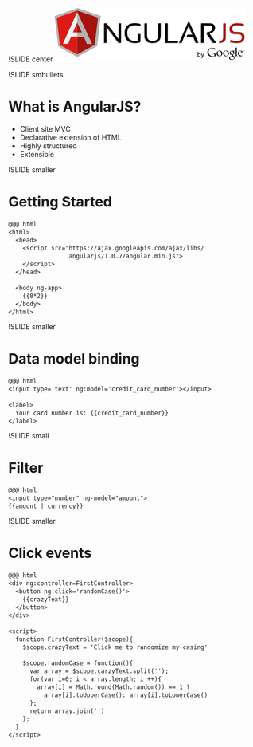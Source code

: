 !SLIDE center
![angularjs](angularjs.png)

!SLIDE smbullets
# What is AngularJS? #
* Client site MVC
* Declarative extension of HTML
* Highly structured
* Extensible

!SLIDE smaller
# Getting Started #

    @@@ html
    <html>
      <head>
        <script src="https://ajax.googleapis.com/ajax/libs/
                     angularjs/1.0.7/angular.min.js">
        </script>
      </head>

      <body ng-app>
        {{8*2}}
      </body>
    </html>

!SLIDE smaller
# Data model binding #

    @@@ html
    <input type='text' ng:model='credit_card_number'></input>

    <label>
      Your card number is: {{credit_card_number}}
    </label>

!SLIDE small
# Filter #
    @@@ html
    <input type="number" ng-model="amount">
    {{amount | currency}}

!SLIDE smaller
# Click events #
    @@@ html
    <div ng:controller=FirstController>
      <button ng:click='randomCase()'>
        {{crazyText}}
      </button>
    </div>

    <script>
      function FirstController($scope){
        $scope.crazyText = 'Click me to randomize my casing'

        $scope.randomCase = function(){
          var array = $scope.carzyText.split('');
          for(var i=0; i < array.length; i ++){
            array[i] = Math.round(Math.random()) == 1 ?
              array[i].toUpperCase(): array[i].toLowerCase()
          };
          return array.join('')
        };
      }
    </script>
